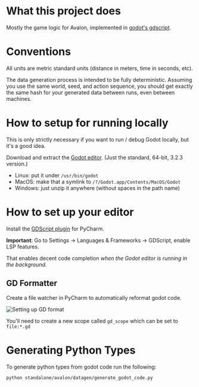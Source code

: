 # What this project does

Mostly the game logic for Avalon, implemented in [godot's gdscript](https://docs.godotengine.org/en/stable/tutorials/scripting/gdscript/gdscript_basics.html).

# Conventions

All units are metric standard units (distance in meters, time in seconds, etc).

The data generation process is intended to be fully deterministic.
Assuming you use the same world, seed, and action sequence,
you should get exactly the same hash for your generated data between runs, even between machines.

# How to setup for running locally

This is only strictly necessary if you want to run / debug Godot locally, but it's a good idea.

Download and extract the [Godot editor][1]. (Just the standard, 64-bit, 3.2.3 version.)

 - Linux: put it under `/usr/bin/godot`
 - MacOS: make that a symlink to `/?/Godot.app/Contents/MacOS/Godot`
 - Windows: just unzip it anywhere (without spaces in the path name)

# How to set up your editor

Install the [GDScript plugin][2] for PyCharm.

**Important**: Go to Settings -> Languages & Frameworks -> GDScript, enable LSP features.

That enables decent code completion _when the Godot editor is running in the background_.

[1]: https://godotengine.org/download
[2]: https://plugins.jetbrains.com/plugin/13107-gdscript

##  GD Formatter

Create a file watcher in PyCharm to automatically reformat godot code.

![Setting up GD format](../../../../../docs/gdformat_configuration.png)

You'll need to create a new scope called `gd_scope` which can be set to `file:*.gd`

# Generating Python Types

To generate python types from godot code run the following:

```
python standalone/avalon/datagen/generate_godot_code.py
```
